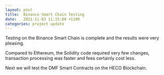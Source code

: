 ```yaml
---
layout: post
title:  Binance Smart Chain Testing
date:   2021-11-03 11:15:00 +1100
categories: project update
---
```


Testing on the Binance Smart Chain is complete and the results were very pleasing.

Compared to Ethereum, the Solidity code required very few changes, transaction processing was faster and fees certainly cost less.

Next we will test the DMF Smart Contracts on the HECO Blockchain.
